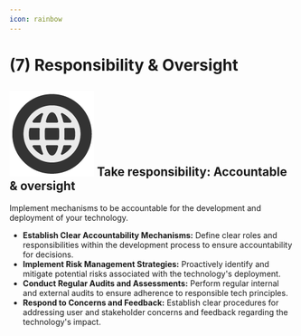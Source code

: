 ```yaml
---
icon: rainbow
---
```


# (7) Responsibility & Oversight

## <img src="../.gitbook/assets/icon-w-inclusive.png" alt="https://www.notion.so/icons/forward_lightgray.svg" data-size="line"> **Take responsibility: Accountable & oversight**

Implement mechanisms to be accountable for the development and deployment of your technology.

* **Establish Clear Accountability Mechanisms:** Define clear roles and responsibilities within the development process to ensure accountability for decisions.
* **Implement Risk Management Strategies:** Proactively identify and mitigate potential risks associated with the technology's deployment.
* **Conduct Regular Audits and Assessments:** Perform regular internal and external audits to ensure adherence to responsible tech principles.
* **Respond to Concerns and Feedback:** Establish clear procedures for addressing user and stakeholder concerns and feedback regarding the technology's impact.
